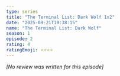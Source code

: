 ```yaml
---
type: series
title: "The Terminal List: Dark Wolf 1x2"
date: "2025-09-21T19:38:15"
name: "The Terminal List: Dark Wolf"
season: 1
episode: 2
rating: 4
ratingEmoji: ⭐️⭐️⭐️⭐️
---
```


*[No review was written for this episode]*
